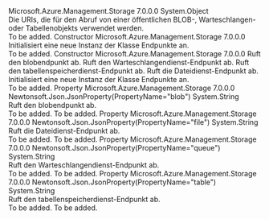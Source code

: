 <Type Name="Endpoints" FullName="Microsoft.Azure.Management.Storage.Models.Endpoints">
  <TypeSignature Language="C#" Value="public class Endpoints" />
  <TypeSignature Language="ILAsm" Value=".class public auto ansi beforefieldinit Endpoints extends System.Object" />
  <TypeSignature Language="DocId" Value="T:Microsoft.Azure.Management.Storage.Models.Endpoints" />
  <TypeSignature Language="VB.NET" Value="Public Class Endpoints" />
  <TypeSignature Language="F#" Value="type Endpoints = class" />
  <AssemblyInfo>
    <AssemblyName>Microsoft.Azure.Management.Storage</AssemblyName>
    <AssemblyVersion>7.0.0.0</AssemblyVersion>
  </AssemblyInfo>
  <Base>
    <BaseTypeName>System.Object</BaseTypeName>
  </Base>
  <Interfaces />
  <Docs>
    <summary>
            Die URIs, die für den Abruf von einer öffentlichen BLOB-, Warteschlangen- oder Tabellenobjekts verwendet werden.
            </summary>
    <remarks>To be added.</remarks>
  </Docs>
  <Members>
    <Member MemberName=".ctor">
      <MemberSignature Language="C#" Value="public Endpoints ();" />
      <MemberSignature Language="ILAsm" Value=".method public hidebysig specialname rtspecialname instance void .ctor() cil managed" />
      <MemberSignature Language="DocId" Value="M:Microsoft.Azure.Management.Storage.Models.Endpoints.#ctor" />
      <MemberSignature Language="VB.NET" Value="Public Sub New ()" />
      <MemberType>Constructor</MemberType>
      <AssemblyInfo>
        <AssemblyName>Microsoft.Azure.Management.Storage</AssemblyName>
        <AssemblyVersion>7.0.0.0</AssemblyVersion>
      </AssemblyInfo>
      <Parameters />
      <Docs>
        <summary>
            Initialisiert eine neue Instanz der Klasse Endpunkte an.
            </summary>
        <remarks>To be added.</remarks>
      </Docs>
    </Member>
    <Member MemberName=".ctor">
      <MemberSignature Language="C#" Value="public Endpoints (string blob = null, string queue = null, string table = null, string file = null);" />
      <MemberSignature Language="ILAsm" Value=".method public hidebysig specialname rtspecialname instance void .ctor(string blob, string queue, string table, string file) cil managed" />
      <MemberSignature Language="DocId" Value="M:Microsoft.Azure.Management.Storage.Models.Endpoints.#ctor(System.String,System.String,System.String,System.String)" />
      <MemberSignature Language="VB.NET" Value="Public Sub New (Optional blob As String = null, Optional queue As String = null, Optional table As String = null, Optional file As String = null)" />
      <MemberSignature Language="F#" Value="new Microsoft.Azure.Management.Storage.Models.Endpoints : string * string * string * string -&gt; Microsoft.Azure.Management.Storage.Models.Endpoints" Usage="new Microsoft.Azure.Management.Storage.Models.Endpoints (blob, queue, table, file)" />
      <MemberType>Constructor</MemberType>
      <AssemblyInfo>
        <AssemblyName>Microsoft.Azure.Management.Storage</AssemblyName>
        <AssemblyVersion>7.0.0.0</AssemblyVersion>
      </AssemblyInfo>
      <Parameters>
        <Parameter Name="blob" Type="System.String" />
        <Parameter Name="queue" Type="System.String" />
        <Parameter Name="table" Type="System.String" />
        <Parameter Name="file" Type="System.String" />
      </Parameters>
      <Docs>
        <param name="blob">Ruft den blobendpunkt ab.</param>
        <param name="queue">Ruft den Warteschlangendienst-Endpunkt ab.</param>
        <param name="table">Ruft den tabellenspeicherdienst-Endpunkt ab.</param>
        <param name="file">Ruft die Dateidienst-Endpunkt ab.</param>
        <summary>
            Initialisiert eine neue Instanz der Klasse Endpunkte an.
            </summary>
        <remarks>To be added.</remarks>
      </Docs>
    </Member>
    <Member MemberName="Blob">
      <MemberSignature Language="C#" Value="public string Blob { get; }" />
      <MemberSignature Language="ILAsm" Value=".property instance string Blob" />
      <MemberSignature Language="DocId" Value="P:Microsoft.Azure.Management.Storage.Models.Endpoints.Blob" />
      <MemberSignature Language="VB.NET" Value="Public ReadOnly Property Blob As String" />
      <MemberSignature Language="F#" Value="member this.Blob : string" Usage="Microsoft.Azure.Management.Storage.Models.Endpoints.Blob" />
      <MemberType>Property</MemberType>
      <AssemblyInfo>
        <AssemblyName>Microsoft.Azure.Management.Storage</AssemblyName>
        <AssemblyVersion>7.0.0.0</AssemblyVersion>
      </AssemblyInfo>
      <Attributes>
        <Attribute>
          <AttributeName>Newtonsoft.Json.JsonProperty(PropertyName="blob")</AttributeName>
        </Attribute>
      </Attributes>
      <ReturnValue>
        <ReturnType>System.String</ReturnType>
      </ReturnValue>
      <Docs>
        <summary>
            Ruft den blobendpunkt ab.
            </summary>
        <value>To be added.</value>
        <remarks>To be added.</remarks>
      </Docs>
    </Member>
    <Member MemberName="File">
      <MemberSignature Language="C#" Value="public string File { get; }" />
      <MemberSignature Language="ILAsm" Value=".property instance string File" />
      <MemberSignature Language="DocId" Value="P:Microsoft.Azure.Management.Storage.Models.Endpoints.File" />
      <MemberSignature Language="VB.NET" Value="Public ReadOnly Property File As String" />
      <MemberSignature Language="F#" Value="member this.File : string" Usage="Microsoft.Azure.Management.Storage.Models.Endpoints.File" />
      <MemberType>Property</MemberType>
      <AssemblyInfo>
        <AssemblyName>Microsoft.Azure.Management.Storage</AssemblyName>
        <AssemblyVersion>7.0.0.0</AssemblyVersion>
      </AssemblyInfo>
      <Attributes>
        <Attribute>
          <AttributeName>Newtonsoft.Json.JsonProperty(PropertyName="file")</AttributeName>
        </Attribute>
      </Attributes>
      <ReturnValue>
        <ReturnType>System.String</ReturnType>
      </ReturnValue>
      <Docs>
        <summary>
            Ruft die Dateidienst-Endpunkt ab.
            </summary>
        <value>To be added.</value>
        <remarks>To be added.</remarks>
      </Docs>
    </Member>
    <Member MemberName="Queue">
      <MemberSignature Language="C#" Value="public string Queue { get; }" />
      <MemberSignature Language="ILAsm" Value=".property instance string Queue" />
      <MemberSignature Language="DocId" Value="P:Microsoft.Azure.Management.Storage.Models.Endpoints.Queue" />
      <MemberSignature Language="VB.NET" Value="Public ReadOnly Property Queue As String" />
      <MemberSignature Language="F#" Value="member this.Queue : string" Usage="Microsoft.Azure.Management.Storage.Models.Endpoints.Queue" />
      <MemberType>Property</MemberType>
      <AssemblyInfo>
        <AssemblyName>Microsoft.Azure.Management.Storage</AssemblyName>
        <AssemblyVersion>7.0.0.0</AssemblyVersion>
      </AssemblyInfo>
      <Attributes>
        <Attribute>
          <AttributeName>Newtonsoft.Json.JsonProperty(PropertyName="queue")</AttributeName>
        </Attribute>
      </Attributes>
      <ReturnValue>
        <ReturnType>System.String</ReturnType>
      </ReturnValue>
      <Docs>
        <summary>
            Ruft den Warteschlangendienst-Endpunkt ab.
            </summary>
        <value>To be added.</value>
        <remarks>To be added.</remarks>
      </Docs>
    </Member>
    <Member MemberName="Table">
      <MemberSignature Language="C#" Value="public string Table { get; }" />
      <MemberSignature Language="ILAsm" Value=".property instance string Table" />
      <MemberSignature Language="DocId" Value="P:Microsoft.Azure.Management.Storage.Models.Endpoints.Table" />
      <MemberSignature Language="VB.NET" Value="Public ReadOnly Property Table As String" />
      <MemberSignature Language="F#" Value="member this.Table : string" Usage="Microsoft.Azure.Management.Storage.Models.Endpoints.Table" />
      <MemberType>Property</MemberType>
      <AssemblyInfo>
        <AssemblyName>Microsoft.Azure.Management.Storage</AssemblyName>
        <AssemblyVersion>7.0.0.0</AssemblyVersion>
      </AssemblyInfo>
      <Attributes>
        <Attribute>
          <AttributeName>Newtonsoft.Json.JsonProperty(PropertyName="table")</AttributeName>
        </Attribute>
      </Attributes>
      <ReturnValue>
        <ReturnType>System.String</ReturnType>
      </ReturnValue>
      <Docs>
        <summary>
            Ruft den tabellenspeicherdienst-Endpunkt ab.
            </summary>
        <value>To be added.</value>
        <remarks>To be added.</remarks>
      </Docs>
    </Member>
  </Members>
</Type>